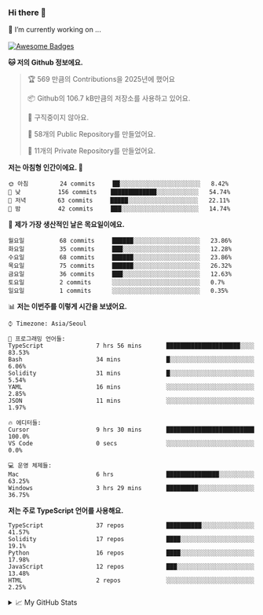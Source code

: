### Hi there 👋 
🔭 I’m currently working on ... </br></br>
[![Awesome Badges](https://img.shields.io/badge/Introduce-EN-green.svg)](https://github.com/tlatkdgus1/tlatkdgus1/blob/main/README.md.en)

<!--START_SECTION:waka-->
**🐱 저의 Github 정보에요.** 

> 🏆 569 만큼의 Contributions을 2025년에 했어요
 > 
> 📦 Github의 106.7 kB만큼의 저장소를 사용하고 있어요. 
 > 
> 🚫 구직중이지 않아요.
 > 
> 📜 58개의 Public Repository를 만들었어요. 
 > 
> 🔑 11개의 Private Repository를 만들었어요.  

**저는 아침형 인간이에요. 🐤** 

```text
🌞 아침         24 commits     ██░░░░░░░░░░░░░░░░░░░░░░░   8.42% 
🌆 낮　         156 commits    █████████████░░░░░░░░░░░░   54.74% 
🌃 저녁         63 commits     █████░░░░░░░░░░░░░░░░░░░░   22.11% 
🌙 밤　         42 commits     ███░░░░░░░░░░░░░░░░░░░░░░   14.74%

```
📅 **제가 가장 생산적인 날은 목요일이에요.** 

```text
월요일          68 commits     ██████░░░░░░░░░░░░░░░░░░░   23.86% 
화요일          35 commits     ███░░░░░░░░░░░░░░░░░░░░░░   12.28% 
수요일          68 commits     ██████░░░░░░░░░░░░░░░░░░░   23.86% 
목요일          75 commits     ██████░░░░░░░░░░░░░░░░░░░   26.32% 
금요일          36 commits     ███░░░░░░░░░░░░░░░░░░░░░░   12.63% 
토요일          2 commits      ░░░░░░░░░░░░░░░░░░░░░░░░░   0.7% 
일요일          1 commits      ░░░░░░░░░░░░░░░░░░░░░░░░░   0.35%

```


📊 **저는 이번주를 이렇게 시간을 보냈어요.** 

```text
⌚︎ Timezone: Asia/Seoul

💬 프로그래밍 언어들: 
TypeScript               7 hrs 56 mins       █████████████████████░░░░   83.53% 
Bash                     34 mins             █░░░░░░░░░░░░░░░░░░░░░░░░   6.06% 
Solidity                 31 mins             █░░░░░░░░░░░░░░░░░░░░░░░░   5.54% 
YAML                     16 mins             ░░░░░░░░░░░░░░░░░░░░░░░░░   2.85% 
JSON                     11 mins             ░░░░░░░░░░░░░░░░░░░░░░░░░   1.97%

🔥 에디터들: 
Cursor                   9 hrs 30 mins       █████████████████████████   100.0% 
VS Code                  0 secs              ░░░░░░░░░░░░░░░░░░░░░░░░░   0.0%

💻 운영 체제들: 
Mac                      6 hrs               ███████████████░░░░░░░░░░   63.25% 
Windows                  3 hrs 29 mins       █████████░░░░░░░░░░░░░░░░   36.75%

```

**저는 주로 TypeScript 언어를 사용해요.** 

```text
TypeScript               37 repos            ██████████░░░░░░░░░░░░░░░   41.57% 
Solidity                 17 repos            ████░░░░░░░░░░░░░░░░░░░░░   19.1% 
Python                   16 repos            ████░░░░░░░░░░░░░░░░░░░░░   17.98% 
JavaScript               12 repos            ███░░░░░░░░░░░░░░░░░░░░░░   13.48% 
HTML                     2 repos             ░░░░░░░░░░░░░░░░░░░░░░░░░   2.25%

```



<!--END_SECTION:waka-->

<details>
<summary>📈 My GitHub Stats</summary>
<p align="center"> <img src="https://github-readme-stats.vercel.app/api?username=tlatkdgus1&show_icons=true" alt="tlatkdgus1" />
</details>
